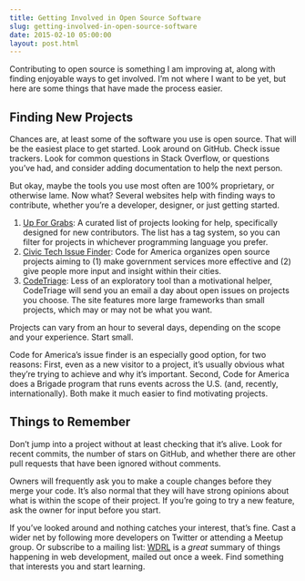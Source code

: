 ```yaml
---
title: Getting Involved in Open Source Software
slug: getting-involved-in-open-source-software
date: 2015-02-10 05:00:00
layout: post.html
---
```


Contributing to open source is something I am improving at, along with finding enjoyable ways to get involved. I’m not where I want to be yet, but here are some things that have made the process easier.

## Finding New Projects

Chances are, at least some of the software you use is open source. That will be the easiest place to get started. Look around on GitHub. Check issue trackers. Look for common questions in Stack Overflow, or questions you’ve had, and consider adding documentation to help the next person.

But okay, maybe the tools you use most often are 100% proprietary, or otherwise lame. Now what? Several websites help with finding ways to contribute, whether you’re a developer, designer, or just getting started.

1. [Up For Grabs](http://up-for-grabs.net): A curated list of projects looking for help, specifically designed for new contributors. The list has a tag system, so you can filter for projects in whichever programming language you prefer.
2. [Civic Tech Issue Finder](http://www.codeforamerica.org/geeks/civicissues): Code for America organizes open source projects aiming to (1) make government services more effective and (2) give people more input and insight within their cities.
3. [CodeTriage](http://www.codetriage.com/): Less of an exploratory tool than a motivational helper, CodeTriage will send you an email a day about open issues on projects you choose. The site features more large frameworks than small projects, which may or may not be what you want.

Projects can vary from an hour to several days, depending on the scope and your experience. Start small.

Code for America’s issue finder is an especially good option, for two reasons: First, even as a new visitor to a project, it’s usually obvious what they’re trying to achieve and why it’s important. Second, Code for America does a Brigade program that runs events across the U.S. (and, recently, internationally). Both make it much easier to find motivating projects.

## Things to Remember

Don’t jump into a project without at least checking that it’s alive. Look for recent commits, the number of stars on GitHub, and whether there are other pull requests that have been ignored without comments.

Owners will frequently ask you to make a couple changes before they merge your code. It’s also normal that they will have strong opinions about what is within the scope of their project. If you’re going to try a new feature, ask the owner for input before you start.

If you’ve looked around and nothing catches your interest, that’s fine. Cast a wider net by following more developers on Twitter or attending a Meetup group. Or subscribe to a mailing list: [WDRL](https://wdrl.info/) is a *great* summary of things happening in web development, mailed out once a week. Find something that interests you and start learning.
